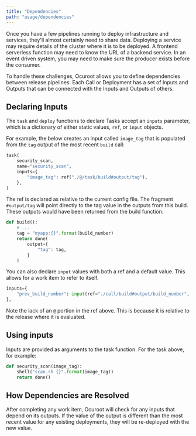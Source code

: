 ```yaml
---
title: "Dependencies"
path: "usage/dependencies"
---
```


Once you have a few pipelines running to deploy infrastructure and services, they'll almost certainly
need to share data. Deploying a service may require details of the cluster where it is to be deployed.
A frontend serverless function may need to know the URL of a backend service. In an event driven system,
you may need to make sure the producer exists before the consumer.

To handle these challenges, Ocuroot allows you to define dependencies between release pipelines. Each Call
or Deployment has a set of Inputs and Outputs that can be connected with the Inputs and Outputs of others.

## Declaring Inputs

The `task` and `deploy` functions to declare Tasks accept an `inputs` parameter, which is a dictionary of
either static values, `ref`, or `input` objects.

For example, the below creates an input called `image_tag` that is populated from the `tag` output of the
most recent `build` call:

```python
task(
    security_scan,
    name="security_scan",
    inputs={
        "image_tag": ref("./@/task/build#output/tag"),
    },
)
```

The ref is declared as relative to the current config file. The fragment `#output/tag` will point directly to the
tag value in the outputs from this build. These outputs would have been returned from the build function:

```python
def build():
    # ...
    tag = "myapp:{}".format(build_number)
    return done(
        output={
            "tag": tag,
        }
    )
```

You can also declare `input` values with both a ref and a default value. This allows for a work item to refer to
itself.

```python
inputs={
    "prev_build_number": input(ref="./call/build#output/build_number", default=0),
},
```

Note the lack of an `@` portion in the ref above. This is because it is relative to the release where it is evaluated.

## Using inputs

Inputs are provided as arguments to the task function. For the task above, for example:

```python
def security_scan(image_tag):
    shell("scan.sh {}".format(image_tag))
    return done()
```

## How Dependencies are Resolved

After completing any work item, Ocuroot will check for any inputs that depend on its outputs. If the value of the output
is different than the most recent value for any existing deployments, they will be re-deployed with the new value.
